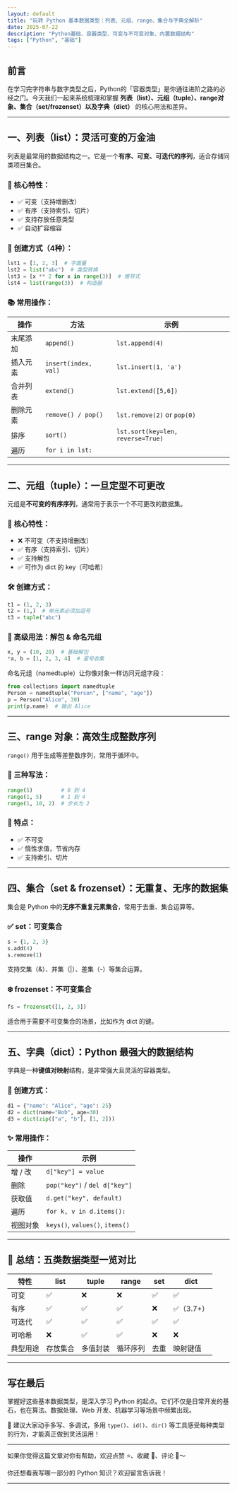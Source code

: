 ```yaml
---
layout: default
title: "玩转 Python 基本数据类型：列表、元组、range、集合与字典全解析"
date: 2025-07-22
description: "Python基础、容器类型、可变与不可变对象、内置数据结构"
tags: ["Python", "基础"]
---
```


## 前言

在学习完字符串与数字类型之后，Python的「容器类型」是你通往进阶之路的必经之门。今天我们一起来系统梳理和掌握 **列表（list）、元组（tuple）、range对象、集合（set/frozenset）以及字典（dict）** 的核心用法和差异。

---

## 一、列表（list）：灵活可变的万金油

列表是最常用的数据结构之一。它是一个**有序、可变、可迭代的序列**，适合存储同类项目集合。

### 🌟 核心特性：

* ✅ 可变（支持增删改）
* ✅ 有序（支持索引、切片）
* ✅ 支持存放任意类型
* ✅ 自动扩容缩容

### 🔧 创建方式（4种）：

```python
lst1 = [1, 2, 3]  # 字面量
lst2 = list("abc")  # 类型转换
lst3 = [x ** 2 for x in range(3)]  # 推导式
lst4 = list(range(3))  # 构造器
```

### 📚 常用操作：

| 操作   | 方法                   | 示例                                |
| ---- | -------------------- | --------------------------------- |
| 末尾添加 | `append()`           | `lst.append(4)`                   |
| 插入元素 | `insert(index, val)` | `lst.insert(1, 'a')`              |
| 合并列表 | `extend()`           | `lst.extend([5,6])`               |
| 删除元素 | `remove() / pop()`   | `lst.remove(2)` or `pop(0)`       |
| 排序   | `sort()`             | `lst.sort(key=len, reverse=True)` |
| 遍历   | `for i in lst:`      |                                   |

---

## 二、元组（tuple）：一旦定型不可更改

元组是**不可变的有序序列**，通常用于表示一个不可更改的数据集。

### 🌟 核心特性：

* ❌ 不可变（不支持增删改）
* ✅ 有序（支持索引、切片）
* ✅ 支持解包
* ✅ 可作为 dict 的 key（可哈希）

### 🛠 创建方式：

```python
t1 = (1, 2, 3)
t2 = (1,)  # 单元素必须加逗号
t3 = tuple("abc")
```

### 🎯 高级用法：解包 & 命名元组

```python
x, y = (10, 20)  # 基础解包
*a, b = [1, 2, 3, 4]  # 星号收集
```

命名元组（namedtuple）让你像对象一样访问元组字段：

```python
from collections import namedtuple
Person = namedtuple("Person", ["name", "age"])
p = Person("Alice", 30)
print(p.name)  # 输出 Alice
```

---

## 三、range 对象：高效生成整数序列

`range()` 用于生成等差整数序列，常用于循环中。

### 🔧 三种写法：

```python
range(5)         # 0 到 4
range(1, 5)      # 1 到 4
range(1, 10, 2)  # 步长为 2
```

### 🚀 特点：

* ✅ 不可变
* ✅ 惰性求值，节省内存
* ✅ 支持索引、切片

---

## 四、集合（set & frozenset）：无重复、无序的数据集

集合是 Python 中的**无序不重复元素集合**，常用于去重、集合运算等。

### ✅ set：可变集合

```python
s = {1, 2, 3}
s.add(4)
s.remove(1)
```

支持交集（&）、并集（|）、差集（-）等集合运算。

### ❄️ frozenset：不可变集合

```python
fs = frozenset([1, 2, 3])
```

适合用于需要不可变集合的场景，比如作为 dict 的键。

---

## 五、字典（dict）：Python 最强大的数据结构

字典是一种**键值对映射**结构，是非常强大且灵活的容器类型。

### 🔑 创建方式：

```python
d1 = {"name": "Alice", "age": 25}
d2 = dict(name="Bob", age=30)
d3 = dict(zip(["a", "b"], [1, 2]))
```

### ✨ 常用操作：

| 操作    | 示例                              |
| ----- | ------------------------------- |
| 增 / 改 | `d["key"] = value`              |
| 删除    | `pop("key")` / `del d["key"]`   |
| 获取值   | `d.get("key", default)`         |
| 遍历    | `for k, v in d.items():`        |
| 视图对象  | `keys()`, `values()`, `items()` |

---

## 🧠 总结：五类数据类型一览对比

| 特性   | list | tuple | range | set | dict    |
| ---- | ---- | ----- | ----- | --- | ------- |
| 可变   | ✅    | ❌     | ❌     | ✅   | ✅       |
| 有序   | ✅    | ✅     | ✅     | ❌   | ✅（3.7+） |
| 可迭代  | ✅    | ✅     | ✅     | ✅   | ✅       |
| 可哈希  | ❌    | ✅     | ✅     | ❌   | ❌       |
| 典型用途 | 存放集合 | 多值封装  | 循环序列  | 去重  | 映射键值    |

---

## 写在最后

掌握好这些基本数据类型，是深入学习 Python 的起点。它们不仅是日常开发的基石，也在算法、数据处理、Web 开发、机器学习等场景中频繁出现。

🧪 建议大家动手多写、多调试，多用 `type()`、`id()`、`dir()` 等工具感受每种类型的行为，才能真正做到灵活运用！

---

如果你觉得这篇文章对你有帮助，欢迎点赞 ⭐、收藏 📁、评论 💬～

你还想看我写哪一部分的 Python 知识？欢迎留言告诉我！

---
